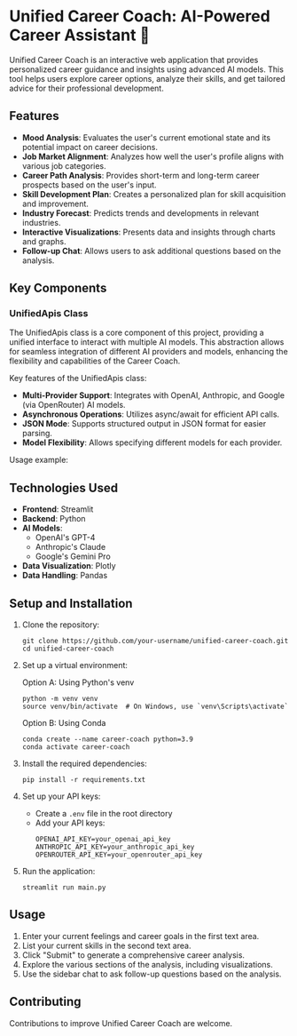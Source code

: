 # Unified Career Coach: AI-Powered Career Assistant 🚀

Unified Career Coach is an interactive web application that provides personalized career guidance and insights using advanced AI models. This tool helps users explore career options, analyze their skills, and get tailored advice for their professional development.

## Features

- **Mood Analysis**: Evaluates the user's current emotional state and its potential impact on career decisions.
- **Job Market Alignment**: Analyzes how well the user's profile aligns with various job categories.
- **Career Path Analysis**: Provides short-term and long-term career prospects based on the user's input.
- **Skill Development Plan**: Creates a personalized plan for skill acquisition and improvement.
- **Industry Forecast**: Predicts trends and developments in relevant industries.
- **Interactive Visualizations**: Presents data and insights through charts and graphs.
- **Follow-up Chat**: Allows users to ask additional questions based on the analysis.

## Key Components

### UnifiedApis Class

The UnifiedApis class is a core component of this project, providing a unified interface to interact with multiple AI models. This abstraction allows for seamless integration of different AI providers and models, enhancing the flexibility and capabilities of the Career Coach.

Key features of the UnifiedApis class:

- **Multi-Provider Support**: Integrates with OpenAI, Anthropic, and Google (via OpenRouter) AI models.
- **Asynchronous Operations**: Utilizes async/await for efficient API calls.
- **JSON Mode**: Supports structured output in JSON format for easier parsing.
- **Model Flexibility**: Allows specifying different models for each provider.

Usage example:

## Technologies Used

- **Frontend**: Streamlit
- **Backend**: Python
- **AI Models**: 
  - OpenAI's GPT-4
  - Anthropic's Claude
  - Google's Gemini Pro
- **Data Visualization**: Plotly
- **Data Handling**: Pandas

## Setup and Installation

1. Clone the repository:
   ```
   git clone https://github.com/your-username/unified-career-coach.git
   cd unified-career-coach
   ```

2. Set up a virtual environment:

   Option A: Using Python's venv
   ```
   python -m venv venv
   source venv/bin/activate  # On Windows, use `venv\Scripts\activate`
   ```

   Option B: Using Conda
   ```
   conda create --name career-coach python=3.9
   conda activate career-coach
   ```

3. Install the required dependencies:
   ```
   pip install -r requirements.txt
   ```

4. Set up your API keys:
   - Create a `.env` file in the root directory
   - Add your API keys:
     ```
     OPENAI_API_KEY=your_openai_api_key
     ANTHROPIC_API_KEY=your_anthropic_api_key
     OPENROUTER_API_KEY=your_openrouter_api_key
     ```

5. Run the application:
   ```
   streamlit run main.py
   ```

## Usage

1. Enter your current feelings and career goals in the first text area.
2. List your current skills in the second text area.
3. Click "Submit" to generate a comprehensive career analysis.
4. Explore the various sections of the analysis, including visualizations.
5. Use the sidebar chat to ask follow-up questions based on the analysis.

## Contributing

Contributions to improve Unified Career Coach are welcome.

